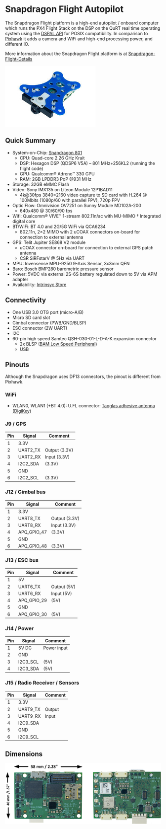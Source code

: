# Snapdragon Flight Autopilot

The Snapdragon Flight platform is a high-end autopilot / onboard computer which runs the PX4 Flight Stack on the DSP on the QuRT real time operating system using the [DSPAL API](https://github.com/ATLFlight/dspal) for POSIX compatibility. In comparison to [Pixhawk](hardware-pixhawk.md) it adds a camera and WiFi and high-end processing power, and different IO.

More information about the Snapdragon Flight platform is at [Snapdragon-Flight-Details](https://www.intrinsyc.com/qualcomm-snapdragon-flight-details/)

![](images/hardware/hardware-snapdragon.jpg)

## Quick Summary

  * System-on-Chip: [Snapdragon 801](https://www.qualcomm.com/products/snapdragon/processors/801)
    * CPU: Quad-core 2.26 GHz Krait
    * DSP: Hexagon DSP (QDSP6 V5A) – 801 MHz+256KL2 (running the flight code)
    * GPU: Qualcomm® Adreno™ 330 GPU
    * RAM: 2GB LPDDR3 PoP @931 MHz
  * Storage: 32GB eMMC Flash
  * Video: Sony IMX135 on Liteon Module 12P1BAD11
    * 4k@30fps 3840×2160 video capture to SD card with H.264 @ 100Mbits (1080p/60 with parallel FPV), 720p FPV
  * Optic Flow: Omnivision OV7251 on Sunny Module MD102A-200
    * 640x480 @ 30/60/90 fps
  * Wifi: Qualcomm® VIVE™ 1-stream 802.11n/ac with MU-MIMO † Integrated digital core
  * BT/WiFi: BT 4.0 and 2G/5G WiFi via QCA6234
    * 802.11n, 2×2 MIMO with 2 uCOAX connectors on-board for connection to external antenna
  * GPS: Telit Jupiter SE868 V2 module
    * uCOAX connector on-board for connection to external GPS patch antenna 
    * CSR SiRFstarV @ 5Hz via UART
  * MPU: Invensense MPU-9250 9-Axis Sensor, 3x3mm QFN
  * Baro: Bosch BMP280 barometric pressure sensor
  * Power: 5VDC via external 2S-6S battery regulated down to 5V via APM adapter
  * Availability: [Intrinsyc Store](http://shop.intrinsyc.com/products/snapdragon-flight-dev-kit)

## Connectivity

  * One USB 3.0 OTG port (micro-A/B)
  * Micro SD card slot
  * Gimbal connector (PWB/GND/BLSP)
  * ESC connector (2W UART)
  * I2C
  * 60-pin high speed Samtec QSH-030-01-L-D-A-K expansion connector
    * 2x BLSP ([BAM Low Speed Peripheral](http://www.inforcecomputing.com/public_docs/BLSPs_on_Inforce_6540_6501_Snapdragon_805.pdf))
    * USB

## Pinouts

<aside class="warning">
Although the Snapdragon uses DF13 connectors, the pinout is different from Pixhawk.
</aside>

### WiFi

  * WLAN0, WLAN1 (+BT 4.0): U.FL connector: [Taoglas adhesive antenna (DigiKey)](http://www.digikey.com/product-detail/en/FXP840.07.0055B/931-1222-ND/3877414)

### J9 / GPS

| Pin | Signal | Comment |
| -- | -- | -- |
| 1 | 3.3V | |
| 2 | UART2_TX | Output (3.3V) |
| 3 | UART2_RX | Input (3.3V) |
| 4 | I2C2_SDA | (3.3V) |
| 5 | GND | |
| 6 | I2C2_SCL | (3.3V) |

### J12 / Gimbal bus

| Pin | Signal | Comment |
| -- | -- | -- |
| 1 | 3.3V | |
| 2 | UART8_TX | Output (3.3V) |
| 3 | UART8_RX | Input (3.3V) |
| 4 | APQ_GPIO_47 | (3.3V) |
| 5 | GND | |
| 6 | APQ_GPIO_48 | (3.3V) |

### J13 / ESC bus

| Pin | Signal | Comment |
| -- | -- | -- |
| 1 | 5V | |
| 2 | UART6_TX | Output (5V) |
| 3 | UART6_RX | Input (5V) |
| 4 | APQ_GPIO_29 | (5V) |
| 5 | GND | |
| 6 | APQ_GPIO_30 | (5V) |

### J14 / Power

| Pin | Signal | Comment |
| -- | -- | -- |
| 1 | 5V DC | Power input |
| 2 | GND | |
| 3 | I2C3_SCL | (5V) |
| 4 | I2C3_SDA | (5V) |

### J15 / Radio Receiver / Sensors

| Pin | Signal | Comment |
| -- | -- | -- |
| 1 | 3.3V | |
| 2 | UART9_TX | Output |
| 3 | UART9_RX | Input |
| 4 | I2C9_SDA | |
| 5 | GND | |
| 6 | I2C9_SCL | |

## Dimensions

![](images/hardware/hardware-snapdragon-dimensions.png)

